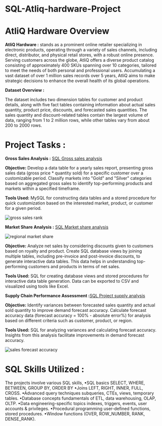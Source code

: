 # SQL-Atliq-hardware-Project
# AtliQ Hardware Overview

**AtliQ Hardware :** stands as a prominent online retailer specializing in electronic products, operating through a variety of sales channels, including direct, distributor, and physical retail stores, with a robust online presence. Serving customers across the globe, AtliQ offers a diverse product catalog consisting of approximately 400 SKUs spanning over 10 categories, tailored to meet the needs of both personal and professional users. Accumulating a vast dataset of over 1 million sales records over 5 years, AtliQ aims to make strategic decisions to enhance the overall health of its global operations.

**Dataset Overview :**

The dataset includes two dimension tables for customer and product details, along with five fact tables containing information about actual sales quantity, product price, discounts, and forecasted sales quantities. The sales quantity and discount-related tables contain the largest volume of data, ranging from 1 to 2 million rows, while other tables vary from about 200 to 2000 rows.

# Project Tasks : 

**Gross Sales Analysis :** [SQL Gross sales analysis](https://github.com/Prasad-ig/SQL-Atliq-hardware-Project/blob/main/SQL%20Project_gross%20sales.sql)

**Objective:** Develop a data table for a yearly sales report, presenting gross sales data (gross price * quantity sold) for a specific customer over a customizable period. Classify markets into "Gold" and "Silver" categories based on aggregated gross sales to identify top-performing products and markets within a specified timeframe.

**Tools Used:** MySQL for constructing data tables and a stored procedure for quick customization based on the interested market, product, or customer for a given period.


![gross sales rank](https://github.com/Prasad-ig/SQL-Atliq-hardware-Project/assets/106866283/522c998d-eed1-4796-ab84-e94ab381106e)











**Market Share Analysis :** [SQL Market share analysis](https://github.com/Prasad-ig/SQL-Atliq-hardware-Project/blob/main/SQL%20Project_market%20share.sql)


![regional market share](https://github.com/Prasad-ig/SQL-Atliq-hardware-Project/assets/106866283/90eb7751-84d3-4eb9-aade-2562933988b5)














**Objective:** Analyze net sales by considering discounts given to customers based on royalty and product. Create SQL database views by joining multiple tables, including pre-invoice and post-invoice discounts, to generate interactive data tables. This data helps in understanding top-performing customers and products in terms of net sales.

**Tools Used:** SQL for creating database views and stored procedures for interactive data table generation. Data can be exported to CSV and visualized using tools like Excel.

**Supply Chain Performance Assessment :**[SQL Project supply analysis](https://github.com/Prasad-ig/SQL-Atliq-hardware-Project/blob/main/SQL%20Project_market%20share.sql)

**Objective:** Identify variances between forecasted sales quantity and actual sold quantity to improve demand forecast accuracy. Calculate forecast accuracy data (forecast accuracy = 100% - absolute error%) for analysis based on different criteria such as customer, product, or region.

**Tools Used:** SQL for analyzing variances and calculating forecast accuracy. Insights from this analysis facilitate improvements in demand forecast accuracy.




![sales forecast accuracy](https://github.com/Prasad-ig/SQL-Atliq-hardware-Project/assets/106866283/9bbc91ca-fc9c-47c7-98b1-8fad0c435325)










# SQL Skills Utilized :
The projects involve various SQL skills, 
•SQL basics SELECT, WHERE, BETWEEN, GROUP BY, ORDER BY
•Joins LEFT, RIGHT, INNER, FULL, CROSS. 
•Advanced query techniques subqueries, CTEs, views, temporary tables.
•Database concepts fundamentals of ETL, data warehousing, OLAP, OLTP.
•Data engineering-specific topics indexes, triggers, events, user accounts & privileges.
•Procedural programming user-defined functions, stored procedures.
•Window functions (OVER, ROW_NUMBER, RANK, DENSE_RANK).












